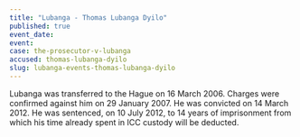 ```yaml
---
title: "Lubanga - Thomas Lubanga Dyilo"
published: true
event_date:
event:
case: the-prosecutor-v-lubanga
accused: thomas-lubanga-dyilo
slug: lubanga-events-thomas-lubanga-dyilo
---
```


Lubanga was transferred to the Hague on 16 March 2006. Charges were confirmed against him on 29 January 2007. He was convicted on 14 March 2012. He was sentenced, on 10 July 2012, to 14 years of imprisonment from which his time already spent in ICC custody will be deducted.

